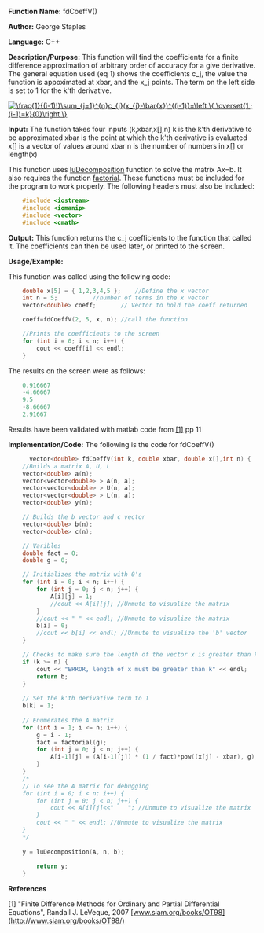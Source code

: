 **Function Name:**           fdCoeffV()

**Author:** George Staples

**Language:** C++

**Description/Purpose:** This function will find the coefficients for a finite difference approximation of arbitrary order of accuracy for a give derivative. The general equation used (eq 1) shows the coefficients c_j, the value the function is appoximated at xbar, and the x_j points. The term on the left side is set to 1 for the k'th derivative. 

<a href="https://www.codecogs.com/eqnedit.php?latex=\frac{1}{(i-1)!}\sum_{j=1}^{n}c_{j}(x_{j}-\bar{x})^{(i-1)}=\left&space;\{&space;\overset{1&space;;&space;(i-1)=k}{0}\right&space;\}" target="_blank"><img src="https://latex.codecogs.com/gif.latex?\frac{1}{(i-1)!}\sum_{j=1}^{n}c_{j}(x_{j}-\bar{x})^{(i-1)}=\left&space;\{&space;\overset{1&space;;&space;(i-1)=k}{0}\right&space;\}" title="\frac{1}{(i-1)!}\sum_{j=1}^{n}c_{j}(x_{j}-\bar{x})^{(i-1)}=\left \{ \overset{1 ; (i-1)=k}{0}\right \}" /></a>

**Input:** The function takes four inputs (k,xbar,x[],n)
  k is the k'th derivative to be approximated
  xbar is the point at which the k'th derivative is evaluated
  x[] is a vector of values around xbar 
  n is the number of numbers in x[] or length(x)
  
This function uses [luDecomposition](https://georgest347.github.io/MATH-5620/softwareManual/HW2/luDecomposition) function to solve the matrix Ax=b. It also requires the function [factorial](https://georgest347.github.io/MATH-5620/softwareManual/HW2/factorial). These functions must be included for the program to work properly. The following headers must also be included:
  ```c++
      #include <iostream>
      #include <iomanip>
      #include <vector>
      #include <cmath>
  ```

**Output:** This function returns the c_j coefficients to the function that called it. The coefficients can then be used later, or printed to the screen.

**Usage/Example:**

This function was called using the following code:
```c++
	double x[5] = { 1,2,3,4,5 }; 	//Define the x vector
	int n = 5;			//number of terms in the x vector
	vector<double> coeff;		// Vector to hold the coeff returned

	coeff=fdCoeffV(2, 5, x, n);	//call the function

	//Prints the coefficients to the screen
	for (int i = 0; i < n; i++) {
		cout << coeff[i] << endl;
	}
```
The results on the screen were as follows:

```c++
	0.916667
	-4.66667
	9.5
	-8.66667
	2.91667

```
Results have been validated with matlab code from [[1]](http://www.siam.org/books/OT98/) pp 11

**Implementation/Code:** The following is the code for fdCoeffV()
```c++
      vector<double> fdCoeffV(int k, double xbar, double x[],int n) {
	//Builds a matrix A, U, L
	vector<double> a(n);
	vector<vector<double> > A(n, a);
	vector<vector<double> > U(n, a);
	vector<vector<double> > L(n, a);
	vector<double> y(n);

	// Builds the b vector and c vector
	vector<double> b(n);
	vector<double> c(n);

	// Varibles
	double fact = 0;
	double g = 0;

	// Initializes the matrix with 0's
	for (int i = 0; i < n; i++) {
		for (int j = 0; j < n; j++) {
			A[i][j] = 1;
			//cout << A[i][j]; //Unmute to visualize the matrix
		}
		//cout << " " << endl; //Unmute to visualize the matrix	
		b[i] = 0;
		//cout << b[i] << endl; //Unmute to visualize the 'b' vector
	}	

	// Checks to make sure the length of the vector x is greater than k
	if (k >= n) {
		cout << "ERROR, length of x must be greater than k" << endl;
		return b;
	}
	
	// Set the k'th derivative term to 1
	b[k] = 1;
	
	// Enumerates the A matrix
	for (int i = 1; i <= n; i++) {
		g = i - 1;
		fact = factorial(g);
		for (int j = 0; j < n; j++) {
			A[i-1][j] = (A[i-1][j]) * (1 / fact)*pow((x[j] - xbar), g);
		}
	}
	/*
	// To see the A matrix for debugging
	for (int i = 0; i < n; i++) {
		for (int j = 0; j < n; j++) {
			cout << A[i][j]<<"    "; //Unmute to visualize the matrix
		}
		cout << " " << endl; //Unmute to visualize the matrix		
	}
	*/
	
	y = luDecomposition(A, n, b);
	
		return y;
    }
  ```     
   **References** 
     
   [1] "Finite Difference Methods for Ordinary and Partial Differential Equations", Randall J. LeVeque, 2007
		[www.siam.org/books/OT98](http://www.siam.org/books/OT98/)
